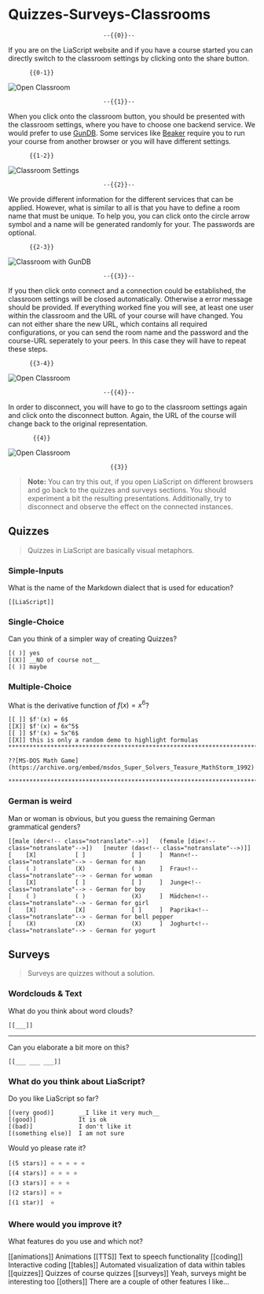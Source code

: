 <!--
author:   André Dietrich

email:    LiaScript@web.de

version:  0.0.1

language: en

narrator: US English Female

comment:  Just a demo for quizzes and the classroom feature.

-->

# Quizzes-Surveys-Classrooms

                               --{{0}}--
If you are on the LiaScript website and if you have a course started you can directly switch to the classroom settings by clicking onto the share button.

          {{0-1}}
![Open Classroom](img/classroom1.png)


                               --{{1}}--
When you click onto the classroom button, you should be presented with the classroom settings, where you have to choose one backend service.
We would prefer to use [GunDB](https://gun.eco).
Some services like [Beaker](https://beakerbrowser.com) require you to run your course from another browser or you will have different settings.

          {{1-2}}
![Classroom Settings](img/classroom2.png)


                               --{{2}}--
We provide different information for the different services that can be applied.
However, what is similar to all is that you have to define a room name that must be unique.
To help you, you can click onto the circle arrow symbol and a name will be generated randomly for your.
The passwords are optional.

          {{2-3}}
![Classroom with GunDB](img/classroom3.png)


                               --{{3}}--
If you then click onto connect and a connection could be established, the classroom settings will be closed automatically.
Otherwise a error message should be provided.
If everything worked fine you will see, at least one user within the classroom and the URL of your course will have changed.
You can not either share the new URL, which contains all required configurations, or you can send the room name and the password and the course-URL seperately to your peers.
In this case they will have to repeat these steps.

          {{3-4}}
![Open Classroom](img/classroom4.png)


                               --{{4}}--
In order to disconnect, you will have to go to the classroom settings again and click onto the disconnect button.
Again, the URL of the course will change back to the original representation.

           {{4}}
![Open Classroom](img/classroom5.png)

                                 {{3}}
> __Note:__
> You can try this out, if you open LiaScript on different browsers and go back to the quizzes and surveys sections.
> You should experiment a bit the resulting presentations.
> Additionally, try to disconnect and observe the effect on the connected instances.

## Quizzes

> Quizzes in LiaScript are basically visual metaphors.

### Simple-Inputs

What is the name of the Markdown dialect that is used for education?

    [[LiaScript]]

### Single-Choice

Can you think of a simpler way of creating Quizzes?

    [( )] yes
    [(X)] __NO of course not__
    [( )] maybe

### Multiple-Choice

What is the derivative function of $f(x) = x^6$?

    [[ ]] $f'(x) = 6$
    [[X]] $f'(x) = 6x^5$
    [[ ]] $f'(x) = 5x^6$
    [[X]] this is only a random demo to highlight formulas
    ***********************************************************************

    ??[MS-DOS Math Game](https://archive.org/embed/msdos_Super_Solvers_Teasure_MathStorm_1992)

    ***********************************************************************

### German is weird

Man or woman is obvious, but you guess the remaining German grammatical genders?

    [[male (der<!-- class="notranslate"-->)]   (female [die<!-- class="notranslate"-->])   [neuter (das<!-- class="notranslate"-->)]]
    [    [X]           [ ]             [ ]     ]  Mann<!-- class="notranslate"--> - German for man
    [    ( )           (X)             ( )     ]  Frau<!-- class="notranslate"--> - German for woman
    [    [X]           [ ]             [ ]     ]  Junge<!-- class="notranslate"--> - German for boy
    [    ( )           ( )             (X)     ]  Mädchen<!-- class="notranslate"--> - German for girl
    [    [X]           [X]             [ ]     ]  Paprika<!-- class="notranslate"--> - German for bell pepper
    [    (X)           (X)             (X)     ]  Joghurt<!-- class="notranslate"--> - German for yogurt


## Surveys

> Surveys are quizzes without a solution.

### Wordclouds & Text

What do you think about word clouds?

    [[___]]

---

Can you elaborate a bit more on this?

    [[___ ___ ___]]

### What do you think about LiaScript?

Do you like LiaScript so far?

    [(very good)]       __I like it very much__
    [(good)]            It is ok
    [(bad)]             I don't like it
    [(something else)]  I am not sure

Would yo please rate it?

    [(5 stars)] ⭐ ⭐ ⭐ ⭐ ⭐
    [(4 stars)] ⭐ ⭐ ⭐ ⭐
    [(3 stars)] ⭐ ⭐ ⭐
    [(2 stars)] ⭐ ⭐
    [(1 star)]  ⭐


### Where would you improve it?

What features do you use and which not?

[[animations]] Animations
[[TTS]]        Text to speech functionality
[[coding]]     Interactive coding
[[tables]]     Automated visualization of data within tables
[[quizzes]]    Quizzes of course quizzes
[[surveys]]    Yeah, surveys might be interesting too
[[others]]     There are a couple of other features I like...